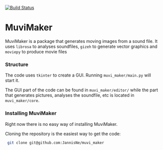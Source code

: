 [![Build Status](https://travis-ci.com/JannisNe/muvi_maker.svg?branch=master)](https://travis-ci.com/JannisNe/muvi_maker)
# MuviMaker
MuviMaker is a package that generates moving images from a sound file.
It uses ```librosa``` to analyses soundfiles, ```gizeh``` to generate vector graphics and 
```moviepy``` to produce movie files

### Structure
The code uses ```tkinter``` to create a GUI. Running ```muvi_maker/main.py``` will start it.

The GUI part of the code can be found in ```muvi_maker/editor/``` while the part that generates pictures, analyses the soundfile, etc is located in ```muvi_maker/core```.



### Installing MuviMaker
Right now there is no easy way of installing MuviMaker. 

Cloning the repository is the easiest way to get the code:

```bash
 git clone git@github.com:JannisNe/muvi_maker
```
